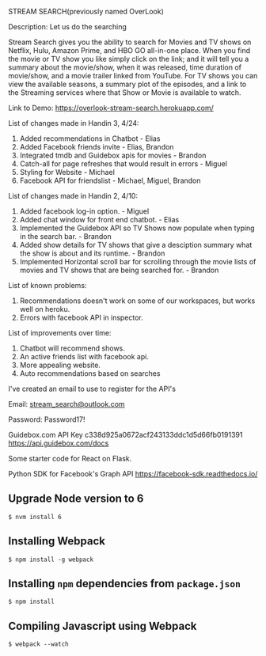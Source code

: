 STREAM SEARCH(previously named OverLook)

Description: Let us do the searching

Stream Search gives you the ability to search for Movies and TV shows on Netflix, Hulu, Amazon Prime, and HBO GO all-in-one place. When you find the movie or TV show you like simply click on the link; and it will tell you a summary about the movie/show, when it was released, time duration of movie/show, and a movie trailer linked from YouTube. For TV shows you can view the available seasons, a summary plot of the episodes, and a link to the Streaming services where that Show or Movie is available to watch.

Link to Demo: https://overlook-stream-search.herokuapp.com/

List of changes made in Handin 3, 4/24:

1. Added recommendations in Chatbot - Elias
2. Added Facebook friends invite - Elias, Brandon
3. Integrated tmdb and Guidebox apis for movies - Brandon
4. Catch-all for page refreshes that would result in errors - Miguel
5. Styling for Website - Michael
6. Facebook API for friendslist - Michael, Miguel, Brandon

List of changes made in Handin 2, 4/10:

1. Added facebook log-in option. - Miguel
2. Added chat window for front end chatbot. - Elias
3. Implemented the Guidebox API so TV Shows now populate when typing in the search bar. - Brandon
4. Added show details for TV shows that give a desciption summary what the show is about and its runtime. - Brandon
5. Implemented Horizontal scroll bar for scrolling through the movie lists of movies and TV shows that are being searched for. - Brandon

List of known problems:

1. Recommendations doesn't work on some of our workspaces, but works well on heroku.
2. Errors with facebook API in inspector.

List of improvements over time:

1. Chatbot will recommend shows.
2. An active friends list with facebook api.
4. More appealing website.
5. Auto recommendations based on searches

I've created an email to use to register for the API's

Email:
stream_search@outlook.com

Password:
Password17!

Guidebox.com
API Key c338d925a0672acf243133ddc1d5d66fb0191391
https://api.guidebox.com/docs

Some starter code for React on Flask.

Python SDK for Facebook's Graph API https://facebook-sdk.readthedocs.io/
  
## Upgrade Node version to 6

```$ nvm install 6```

## Installing Webpack

```$ npm install -g webpack```

## Installing `npm` dependencies from `package.json`

```$ npm install```

## Compiling Javascript using Webpack

```$ webpack --watch```
